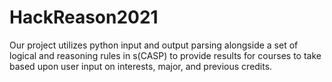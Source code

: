 # HackReason2021
Our project utilizes python input and output parsing alongside a set of logical and reasoning rules in s(CASP) to provide results for courses to take based
upon user input on interests, major, and previous credits.
